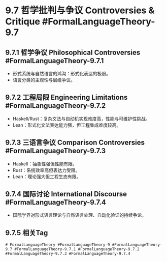 # 9.7 哲学批判与争议 Controversies & Critique #FormalLanguageTheory-9.7

## 9.7.1 哲学争议 Philosophical Controversies #FormalLanguageTheory-9.7.1

- 形式系统与自然语言的鸿沟：形式化表达的极限。
- 语言分类的主观性与层级争议。

## 9.7.2 工程局限 Engineering Limitations #FormalLanguageTheory-9.7.2

- Haskell/Rust：复杂文法与自动机实现难度高，性能与可维护性挑战。
- Lean：形式化文法表达能力强，但工程集成难度较高。

## 9.7.3 三语言争议 Comparison Controversies #FormalLanguageTheory-9.7.3

- Haskell：抽象性强但性能有限。
- Rust：系统效率高但表达力受限。
- Lean：理论强大但工程生态有限。

## 9.7.4 国际讨论 International Discourse #FormalLanguageTheory-9.7.4

- 国际学界对形式语言理论与自然语言处理、自动化验证的持续争论。

## 9.7.5 相关Tag

`# FormalLanguageTheory #FormalLanguageTheory-9 #FormalLanguageTheory-9.7 #FormalLanguageTheory-9.7.1 #FormalLanguageTheory-9.7.2 #FormalLanguageTheory-9.7.3 #FormalLanguageTheory-9.7.4`
